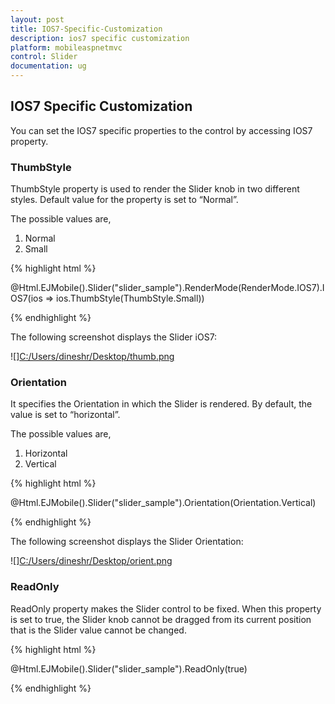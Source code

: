 ```yaml
---
layout: post
title: IOS7-Specific-Customization
description: ios7 specific customization
platform: mobileaspnetmvc
control: Slider
documentation: ug
---
```


## IOS7 Specific Customization

You can set the IOS7 specific properties to the control by accessing IOS7 property.

### ThumbStyle

ThumbStyle property is used to render the Slider knob in two different styles.  Default value for the property is set to “Normal”.

The possible values are,

1. Normal
2. Small

{% highlight html %}

@Html.EJMobile().Slider("slider_sample").RenderMode(RenderMode.IOS7).IOS7(ios => ios.ThumbStyle(ThumbStyle.Small))

{% endhighlight %}

The following screenshot displays the Slider iOS7:

![][C:/Users/dineshr/Desktop/thumb.png](IOS7-Specific-Customization_images/IOS7-Specific-Customization_img1.png)



### Orientation

It specifies the Orientation in which the Slider is rendered. By default, the value is set to “horizontal”.

The possible values are,

1. Horizontal
2. Vertical

{% highlight html %}

@Html.EJMobile().Slider("slider_sample").Orientation(Orientation.Vertical)

{% endhighlight %}

The following screenshot displays the Slider Orientation:

![][C:/Users/dineshr/Desktop/orient.png](IOS7-Specific-Customization_images/IOS7-Specific-Customization_img2.png)



### ReadOnly

ReadOnly property makes the Slider control to be fixed. When this property is set to true, the Slider knob cannot be dragged from its current position that is the Slider value cannot be changed.

{% highlight html %}

@Html.EJMobile().Slider("slider_sample").ReadOnly(true)

{% endhighlight %}

